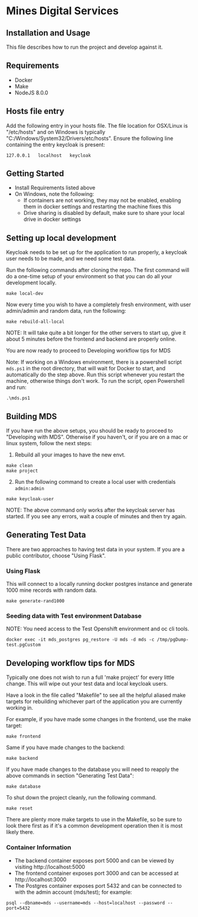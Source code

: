 # Mines Digital Services

## Installation and Usage

This file describes how to run the project and develop against it.

## Requirements

- Docker
- Make
- NodeJS 8.0.0

## Hosts file entry

Add the following entry in your hosts file.  The file location for OSX/Linux is "/etc/hosts" and on Windows is typically "C:/Windows/System32/Drivers/etc/hosts".  Ensure the following line containing the entry keycloak is present:

```
127.0.0.1	localhost	keycloak
```

## Getting Started

- Install Requirements listed above
- On Windows, note the following:
    - If containers are not working, they may not be enabled, enabling them in docker settings and restarting the machine fixes this
    - Drive sharing is disabled by default, make sure to share your local drive in docker settings

## Setting up local development

Keycloak needs to be set up for the application to run properly, a keycloak user needs to be made, and we need some test data.

Run the following commands after cloning the repo.  The first command will do a one-time setup of your environment so that you can do all your development locally.

```
make local-dev
```

Now every time you wish to have a completely fresh environment, with user admin/admin and random data, run the following:

```
make rebuild-all-local
```

NOTE: It will take quite a bit longer for the other servers to start up, give it about 5 minutes before the frontend and backend are properly online.

You are now ready to proceed to Developing workflow tips for MDS

Note: If working on a Windows environment, there is a powershell script `mds.ps1` in the root directory, that will wait for Docker to start, and automatically do the step above. Run this script whenever you restart the machine, otherwise things don't work. To run the script, open Powershell and run:
```
.\mds.ps1
```


## Building MDS

If you have run the above setups, you should be ready to proceed to "Developing with MDS".  Otherwise if you haven't, or if you are on a mac or linux system, follow the next steps:

1. Rebuild all your images to have the new envt.

```
make clean
make project
```

2. Run the following command to create a local user with credentials `admin:admin`

```
make keycloak-user
```

NOTE: The above command only works after the keycloak server has started. If you see
any errors, wait a couple of minutes and then try again.


## Generating Test Data

There are two approaches to having test data in your system.  If you are a public contributor, choose "Using Flask".

### Using Flask

This will connect to a locally running docker postgres instance and generate 1000 mine records with random data.

```
make generate-rand1000
```

### Seeding data with Test environment Database

NOTE: You need access to the Test Openshift environment and oc cli tools.

```
docker exec -it mds_postgres pg_restore -U mds -d mds -c /tmp/pgDump-test.pgCustom
```

## Developing workflow tips for MDS

Typically one does not wish to run a full 'make project' for every little change.  This will wipe out your test data and local keycloak users.

Have a look in the file called "Makefile" to see all the helpful aliased make targets for rebuilding whichever part of the application you are currently working in.  

For example, if you have made some changes in the frontend, use the make target:
```
make frontend
```

Same if you have made changes to the backend:
```
make backend
```

If you have made changes to the database you will need to reapply the above commands in section "Generating Test Data":
```
make database
```

To shut down the project cleanly, run the following command.
```
make reset
```

There are plenty more make targets to use in the Makefile, so be sure to look there first as if it's a common development operation then it is most likely there.


### Container Information

- The backend container exposes port 5000 and can be viewed by visiting http://localhost:5000
- The frontend container exposes port 3000 and can be accessed at http://localhost:3000
- The Postgres container exposes port 5432 and can be connected to with the admin account (mds/test); for example:

```
psql --dbname=mds --username=mds --host=localhost --password --port=5432
```

